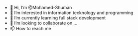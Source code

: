 - 👋 Hi, I’m @Mohamed-Shuman
- 👀 I’m interested in information tecknology and programming
- 🌱 I’m currently learning full stack development
- 💞️ I’m looking to collaborate on ...
- 📫 How to reach me 

<!---
Mohamed-Shuman/Mohamed-Shuman is a ✨ special ✨ repository because its `README.md` (this file) appears on your GitHub profile.
You can click the Preview link to take a look at your changes.
--->
